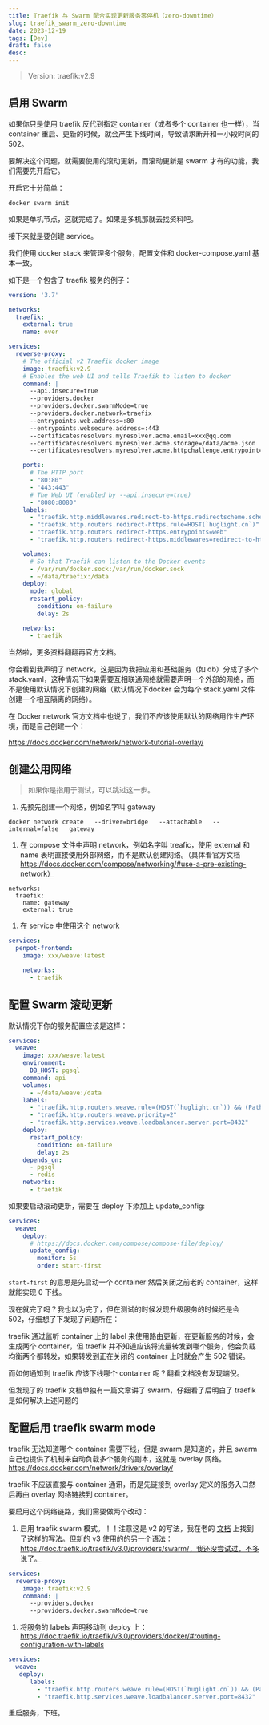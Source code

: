 ```yaml
---
title: Traefik 与 Swarm 配合实现更新服务零停机（zero-downtime）
slug: traefik_swarm_zero-downtime
date: 2023-12-19
tags: [Dev]
draft: false
desc: 
---
```


> Version: traefik:v2.9
>

## 启用 Swarm

如果你只是使用 traefik 反代到指定 container（或者多个 container 也一样），当 container 重启、更新的时候，就会产生下线时间，导致请求断开和一小段时间的 502。

要解决这个问题，就需要使用的滚动更新，而滚动更新是 swarm 才有的功能，我们需要先开启它。

开启它十分简单：

```shell
docker swarm init
```

如果是单机节点，这就完成了。如果是多机那就去找资料吧。

接下来就是要创建 service。

我们使用 docker stack 来管理多个服务，配置文件和 docker-compose.yaml 基本一致。

如下是一个包含了 traefik 服务的例子：

```yaml
version: '3.7'

networks:
  traefik:
    external: true
    name: over

services:
  reverse-proxy:
    # The official v2 Traefik docker image
    image: traefik:v2.9
    # Enables the web UI and tells Traefik to listen to docker
    command: |
      --api.insecure=true
      --providers.docker
      --providers.docker.swarmMode=true
      --providers.docker.network=traefix
      --entrypoints.web.address=:80
      --entrypoints.websecure.address=:443
      --certificatesresolvers.myresolver.acme.email=xxx@qq.com
      --certificatesresolvers.myresolver.acme.storage=/data/acme.json
      --certificatesresolvers.myresolver.acme.httpchallenge.entrypoint=web

    ports:
      # The HTTP port
      - "80:80"
      - "443:443"
      # The Web UI (enabled by --api.insecure=true)
      - "8080:8080"
    labels:
      - "traefik.http.middlewares.redirect-to-https.redirectscheme.scheme=https"
      - "traefik.http.routers.redirect-https.rule=HOST(`huglight.cn`)"
      - "traefik.http.routers.redirect-https.entrypoints=web"
      - "traefik.http.routers.redirect-https.middlewares=redirect-to-https"

    volumes:
      # So that Traefik can listen to the Docker events
      - /var/run/docker.sock:/var/run/docker.sock
      - ~/data/traefix:/data
    deploy:
      mode: global
      restart_policy:
        condition: on-failure
        delay: 2s

    networks:
      - traefik
```

当然啦，更多资料翻翻再官方文档。

你会看到我声明了 network，这是因为我把应用和基础服务（如 db）分成了多个 stack.yaml，这种情况下如果需要互相联通网络就需要声明一个外部的网络，而不是使用默认情况下创建的网络（默认情况下docker 会为每个 stack.yaml 文件创建一个相互隔离的网络）。

在 Docker network 官方文档中也说了，我们不应该使用默认的网络用作生产环境，而是自己创建一个：

https://docs.docker.com/network/network-tutorial-overlay/

## 创建公用网络

> 如果你是指用于测试，可以跳过这一步。
>

1. 先预先创建一个网络，例如名字叫 gateway

```shell
docker network create   --driver=bridge   --attachable   --internal=false   gateway
```

1. 在  compose 文件中声明 network，例如名字叫 treafic，使用 external 和 name 表明直接使用外部网络，而不是默认创建网络。（具体看官方文档 https://docs.docker.com/compose/networking/#use-a-pre-existing-network）

```shell
networks:
  traefik:
    name: gateway
    external: true
```

1. 在 service 中使用这个 network

```yaml
services:
  penpot-frontend:
    image: xxx/weave:latest

    networks:
      - traefik
```


## 配置 Swarm 滚动更新

默认情况下你的服务配置应该是这样：

```yaml
services:
  weave:
    image: xxx/weave:latest
    environment:
      DB_HOST: pgsql
    command: api
    volumes:
      - ~/data/weave:/data
    labels:
      - "traefik.http.routers.weave.rule=(HOST(`huglight.cn`)) && (PathPrefix(`/api`) || PathPrefix(`/static`))"
      - "traefik.http.routers.weave.priority=2"
      - "traefik.http.services.weave.loadbalancer.server.port=8432"
    deploy:
      restart_policy:
        condition: on-failure
        delay: 2s
    depends_on:
      - pgsql
      - redis
    networks:
      - traefik
```

如果要启动滚动更新，需要在 deploy 下添加上 update_config:

```yaml
services:
  weave:
    deploy:
      # https://docs.docker.com/compose/compose-file/deploy/
      update_config:
        monitor: 5s
        order: start-first
```

`start-first` 的意思是先启动一个 container 然后关闭之前老的 container，这样就能实现 0 下线。

现在就完了吗？我也以为完了，但在测试的时候发现升级服务的时候还是会 502，仔细想了下发现了问题所在：

traefik 通过监听 container 上的 label 来使用路由更新，在更新服务的时候，会生成两个 container，但 traefik 并不知道应该将流量转发到哪个服务，他会负载均衡两个都转发，如果转发到正在关闭的 container 上时就会产生 502 错误。

而如何通知到 traefik 应该下线哪个 container 呢？翻看文档没有发现端倪。

但发现了的 traefik 文档单独有一篇文章讲了 swarm，仔细看了后明白了 traefik 是如何解决上述问题的

## 配置启用 traefik swarm mode

traefik 无法知道哪个 container 需要下线，但是 swarm 是知道的，并且 swarm 自己也提供了机制来自动负载多个服务的副本，这就是 overlay 网络。https://docs.docker.com/network/drivers/overlay/

traefik 不应该直接与 container 通讯，而是先链接到 overlay 定义的服务入口然后再由 overlay 网络链接到 container。

要启用这个网络链路，我们需要做两个改动：

1. 启用 traefik swarm 模式。！！注意这是 v2 的写法，我在老的 [文档](https://www.traefik.tech/providers/docker/#swarmmode) 上找到了这样的写法。但新的 v3 使用的的另一个语法：https://doc.traefik.io/traefik/v3.0/providers/swarm/，我还没尝试过，不多说了。

```yaml
services:
  reverse-proxy:
    image: traefik:v2.9
    command: |
      --providers.docker
      --providers.docker.swarmMode=true
```

1. 将服务的 labels 声明移动到 deploy 上：https://doc.traefik.io/traefik/v3.0/providers/docker/#routing-configuration-with-labels

```yaml
services:
  weave:
   deploy:
      labels:
        - "traefik.http.routers.weave.rule=(HOST(`huglight.cn`)) && (PathPrefix(`/api`) || PathPrefix(`/static`))"
        - "traefik.http.services.weave.loadbalancer.server.port=8432"

```

重启服务，下班。